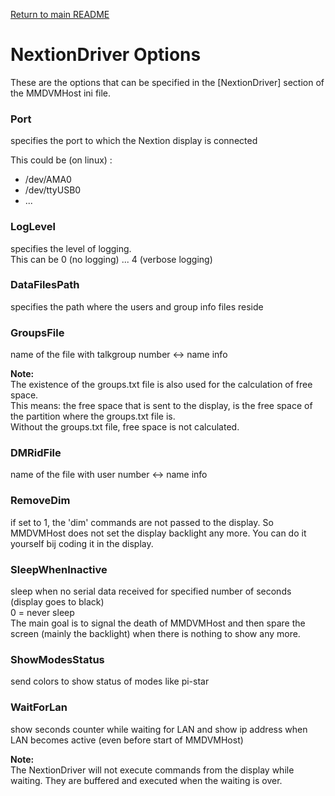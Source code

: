 [Return to main README](README.md "Return to main README")


NextionDriver Options
=====================

These are the options that can be specified in the [NextionDriver] section
of the MMDVMHost ini file.



### Port
specifies the port to which the Nextion display is connected 

This could be (on linux) :
- /dev/AMA0
- /dev/ttyUSB0
- ...

### LogLevel
specifies the level of logging.  
This can be 0 (no logging) ... 4 (verbose logging)


### DataFilesPath
specifies the path where the users and group info files reside


### GroupsFile
name of the file with talkgroup number <-> name info

**Note:**  
The existence of the groups.txt file is also used for the calculation of free space.  
This means: the free space that is sent to the display, is the free space
of the partition where the groups.txt file is.  
Without the groups.txt file, free space is not calculated.


### DMRidFile
name of the file with user number <-> name info


### RemoveDim
if set to 1, the 'dim' commands are not passed to the display.
So MMDVMHost does not set the display backlight any more. You can do it yourself
 bij coding it in the display.


### SleepWhenInactive
sleep when no serial data received for specified number of seconds (display goes to black)  
0 = never sleep  
The main goal is to signal the death of MMDVMHost and then spare the screen
 (mainly the backlight) when there is nothing to show any more.


### ShowModesStatus
send colors to show status of modes like pi-star


### WaitForLan
show seconds counter while waiting for LAN and show ip address when LAN becomes active 
(even before start of MMDVMHost)

**Note:**  
The NextionDriver will not execute commands from the display while waiting.
They are buffered and executed when the waiting is over.
